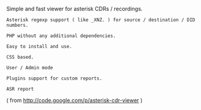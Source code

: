 Simple and fast viewer for asterisk CDRs / recordings.

    Asterisk regexp support ( like _XNZ. ) for source / destination / DID numbers. 

    PHP without any additional dependencies. 

    Easy to install and use. 

    CSS based. 

    User / Admin mode 

    Plugins support for custom reports. 

    ASR report 

( from http://code.google.com/p/asterisk-cdr-viewer )
